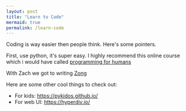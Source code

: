 ```yaml
---
layout: post
title: "Learn to Code"
mermaid: true
permalink: /learn-code
---
```


Coding is way easier then people think. Here's some pointers.

First, use python, it's super easy. I highly recommend this online course which i would have called [programming for humans](https://www.coursera.org/learn/interactive-python-1)

With Zach we got to writing [Zong](/602)

Here are some other cool things to check out:

- For kids: https://pykidos.github.io/
- For web UI: https://hyperdiv.io/
